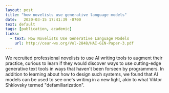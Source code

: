 ```yaml
---
layout: post
title: "how novelists use generative language models"
date:   2020-03-15 17:41:39 -0700
text: default
tags: [publication, academic]
links:
  - text: How Novelists Use Generative Language Models
    url: http://ceur-ws.org/Vol-2848/HAI-GEN-Paper-3.pdf
---
```

We recruited professional novelists to use AI writing tools to augment their practice, curious to learn if they would discover ways to use cutting-edge generative text tools in ways that haven't been forseen by programmers. In addition to learning about how to design such systems, we found that AI models can be used to see one's writing in a new light, akin to what Viktor Shklovsky termed "defamiliarization". 
